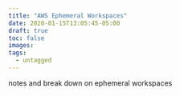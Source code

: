 ```yaml
---
title: "AWS Ephemeral Workspaces"
date: 2020-01-15T13:05:45-05:00
draft: true
toc: false
images:
tags:
  - untagged
---
```


notes and break down on ephemeral workspaces